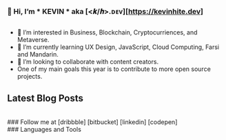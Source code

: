 ### 👋 Hi, I’m * KEVIN * aka [<𝒌/𝒉>.ᴅᴇᴠ][https://kevinhite.dev]
##  
- 👀 I’m interested in Business, Blockchain, Cryptocurriences, and Metaverse.
- 🌱 I’m currently learning UX Design, JavaScript, Cloud Computing, Farsi and Mandarin.
- 💞️ I’m looking to collaborate with content creators.
- One of my main goals this year is to contribute to more open source projects.

## Latest Blog Posts
<!-- BLOG-POST-LIST:START -->
<!-- BLOG-POST-LIST:END -->

<!---
kevinhitedev/kevinhitedev is a ✨ special ✨ repository because its `README.md` (this file) appears on your GitHub profile.
You can click the Preview link to take a look at your changes.
--->
<br/>
### Follow me at
[dribbble]
[bitbucket]
[linkedin]
[codepen]
      <a class="" href="https://dribbble.com/kevinhitedev/" title="KEVINHITE.DEV on Dribbble"><i class="fa fa-dribbble" aria-hidden="true"></i></a>
       <a class="" href="https://github.com/kevhite/" title="KEVINHITE.DEV on GitHub"><i class="fa fa-github" aria-hidden="true"></i></a>&nbsp;
      <a class="" href="https://bitbucket.org/kevhite/" title="KEVINHITE.DEV on BitBucket"><i class="fa fa-bitbucket" aria-hidden="true"></i></a>&nbsp;
      <a class="" href="https://linkedin.com/in/kevhite/" title="KEVINHITE.DEV on LinkedIn"><i class="fa fa-linkedin" aria-hidden="true"></i></a>&nbsp;
      <a class="" href="https://codepen.io/kevinhitedev/" title="KEVINHITE.DEV on CodePen"><i class="fa fa-codepen" aria-hidden="true"></i></a>&nbsp;
      <a class="" href="https://jsfiddle.net/user/kevinhitedev/" title="KEVINHITE.DEV on JsFiddle"><i class="fa fa-jsfiddle" aria-hidden="true"></i></a>


<br/>
### Languages and Tools
